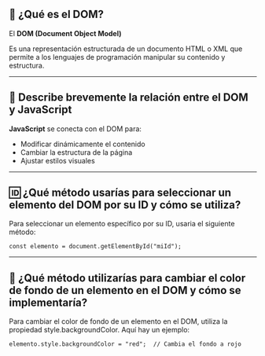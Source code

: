 

## 📖 ¿Qué es el DOM?
El **DOM (Document Object Model)** 

Es una representación estructurada de un documento HTML o XML que permite a los lenguajes de programación manipular su contenido y estructura.

---

## 🔗 Describe brevemente la relación entre el DOM y JavaScript
**JavaScript** se conecta con el DOM para:
- Modificar dinámicamente el contenido
- Cambiar la estructura de la página
- Ajustar estilos visuales

---

## 🆔 ¿Qué método usarías para seleccionar un elemento del DOM por su ID y cómo se utiliza?
Para seleccionar un elemento específico por su ID, usaria el siguiente método:

```
const elemento = document.getElementById("miId");
```
---

## 🎨 ¿Qué método utilizarías para cambiar el color de fondo de un elemento en el DOM y cómo se implementaría?
Para cambiar el color de fondo de un elemento en el DOM, utiliza la propiedad style.backgroundColor. Aquí hay un ejemplo:
```
elemento.style.backgroundColor = "red";  // Cambia el fondo a rojo
```



